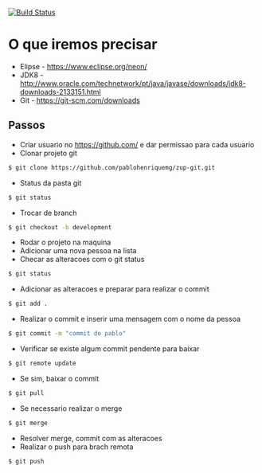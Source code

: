 [![Build Status](https://travis-ci.org/pablohenriquemg/zup-git.svg?branch=master)](https://travis-ci.org/pablohenriquemg/zup-git)

# O que iremos precisar

  - Elipse - https://www.eclipse.org/neon/
  - JDK8 - http://www.oracle.com/technetwork/pt/java/javase/downloads/jdk8-downloads-2133151.html
  - Git - https://git-scm.com/downloads

## Passos

  - Criar usuario no https://github.com/ e dar permissao para cada usuario
  - Clonar projeto git
```sh
$ git clone https://github.com/pablohenriquemg/zup-git.git
```

  - Status da pasta git
```sh
$ git status
```

  - Trocar de branch
```sh
$ git checkout -b development
```

  - Rodar o projeto na maquina
  - Adicionar uma nova pessoa na lista
  - Checar as alteracoes com o git status
```sh
$ git status
```

  - Adicionar as alteracoes e preparar para realizar o commit
```sh
$ git add .
```

  - Realizar o commit e inserir uma mensagem com o nome da pessoa
```sh
$ git commit -m "commit do pablo"
```

  - Verificar se existe algum commit pendente para baixar
```sh
$ git remote update
```

  - Se sim, baixar o commit
```sh
$ git pull
```

  - Se necessario realizar o merge
```sh
$ git merge
```

  - Resolver merge, commit com as alteracoes
  - Realizar o push para brach remota
```sh
$ git push
```
